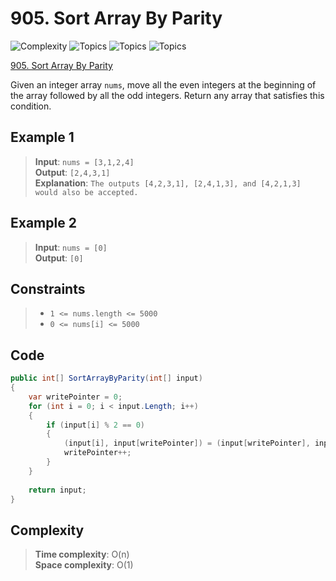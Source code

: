 # 905. Sort Array By Parity

![Complexity](https://img.shields.io/badge/easy-green) ![Topics](https://img.shields.io/badge/array-blue) ![Topics](https://img.shields.io/badge/two_pointers-blue) ![Topics](https://img.shields.io/badge/sorting-blue)

[905. Sort Array By Parity](https://leetcode.com/problems/sort-array-by-parity/description/)

Given an integer array `nums`, move all the even integers at the beginning of the array followed by all the odd
integers.
Return any array that satisfies this condition.

## Example 1

> **Input**: `nums = [3,1,2,4]`  
> **Output**: `[2,4,3,1]`  
> **Explanation**: `The outputs [4,2,3,1], [2,4,1,3], and [4,2,1,3] would also be accepted.`

## Example 2

> **Input**: `nums = [0]`  
> **Output**: `[0]`

## Constraints

> - `1 <= nums.length <= 5000`
> - `0 <= nums[i] <= 5000`

## Code

```csharp
public int[] SortArrayByParity(int[] input)
{
    var writePointer = 0;
    for (int i = 0; i < input.Length; i++)
    {
        if (input[i] % 2 == 0)
        {
            (input[i], input[writePointer]) = (input[writePointer], input[i]);
            writePointer++;
        }
    }
    
    return input;
}
```

## Complexity

> **Time complexity**: O(n)  
> **Space complexity**: O(1)